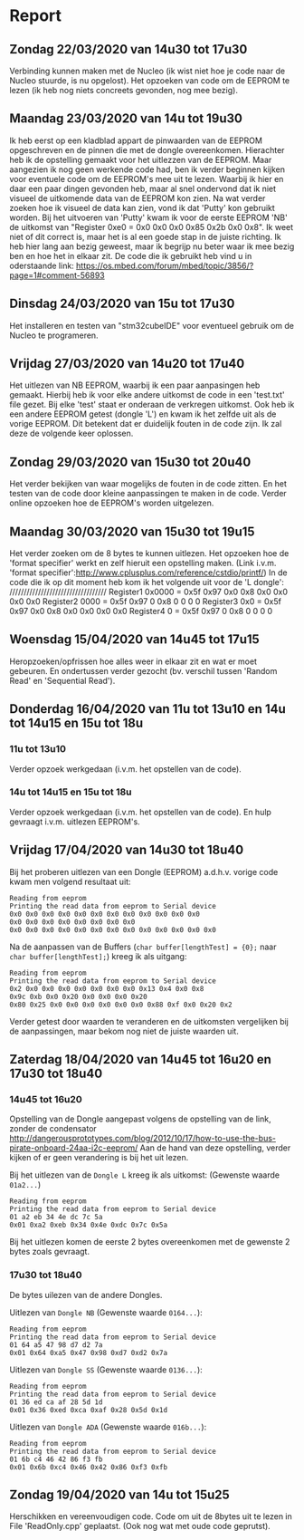 # Report

<!--git push https://github.com/vives-projectwerk-2-2020/Read_EEPROM_NUCLEO_L476RG.git-->

## Zondag 22/03/2020 van 14u30 tot 17u30

Verbinding kunnen maken met de Nucleo (ik wist niet hoe je code naar de Nucleo stuurde, is nu opgelost).
Het opzoeken van code om de EEPROM te lezen (ik heb nog niets concreets gevonden, nog mee bezig).

## Maandag 23/03/2020 van 14u tot 19u30

Ik heb eerst op een kladblad appart de pinwaarden van de EEPROM opgeschreven en de pinnen die met de dongle overeenkomen. Hierachter heb ik de opstelling gemaakt voor het uitlezzen van de EEPROM.
Maar aangezien ik nog geen werkende code had, ben ik verder beginnen kijken voor eventuele code om de EEPROM's mee uit te lezen. Waarbij ik hier en daar een paar dingen gevonden heb, maar al snel ondervond dat ik niet visueel de uitkomende data van de EEPROM kon zien.
Na wat verder zoeken hoe ik visueel de data kan zien, vond ik dat 'Putty' kon gebruikt worden. Bij het uitvoeren van 'Putty' kwam ik voor de eerste EEPROM 'NB' de uitkomst van "Register 0xe0 = 0x0 0x0 0x0 0x85 0x2b 0x0 0x8".
Ik weet niet of dit correct is, maar het is al een goede stap in de juiste richting. Ik heb hier lang aan bezig geweest, maar ik begrijp nu beter waar ik mee bezig ben en hoe het in elkaar zit.
De code die ik gebruikt heb vind u in oderstaande link: <https://os.mbed.com/forum/mbed/topic/3856/?page=1#comment-56893>

## Dinsdag 24/03/2020 van 15u tot 17u30

Het installeren en testen van "stm32cubeIDE" voor eventueel gebruik om de Nucleo te programeren.

## Vrijdag 27/03/2020 van 14u20 tot 17u40

Het uitlezen van NB EEPROM, waarbij ik een paar aanpasingen heb gemaakt. Hierbij heb ik voor elke andere uitkomst de code in een 'test.txt' file gezet.
Bij elke 'test' staat er onderaan de verkregen uitkomst.
Ook heb ik een andere EEPROM getest (dongle 'L') en kwam ik het zelfde uit als de vorige EEPROM. Dit betekent dat er duidelijk fouten in de code zijn. Ik zal deze de volgende keer oplossen.

## Zondag 29/03/2020 van 15u30 tot 20u40

Het verder bekijken van waar mogelijks de fouten in de code zitten.
En het testen van de code door kleine aanpassingen te maken in de code.
Verder online opzoeken hoe de EEPROM's worden uitgelezen.

## Maandag 30/03/2020 van 15u30 tot 19u15

Het verder zoeken om de 8 bytes te kunnen uitlezen.
Het opzoeken hoe de 'format specifier' werkt en zelf hieruit een opstelling maken. (Link i.v.m. 'format specifier':<http://www.cplusplus.com/reference/cstdio/printf/>)
In de code die ik op dit moment heb kom ik het volgende uit voor de 'L dongle':
//////////////////////////////////
Register1 0x0000 = 0x5f 0x97 0x0 0x8 0x0 0x0 0x0 0x0
Register2 0000 = 0x5f 0x97 0 0x8 0 0 0 0
Register3 0x0 = 0x5f 0x97 0x0 0x8 0x0 0x0 0x0 0x0
Register4 0 = 0x5f 0x97 0 0x8 0 0 0 0

## Woensdag 15/04/2020 van 14u45 tot 17u15

Heropzoeken/opfrissen hoe alles weer in elkaar zit en wat er moet gebeuren.
En ondertussen verder gezocht (bv. verschil tussen 'Random Read' en 'Sequential Read').

## Donderdag 16/04/2020 van 11u tot 13u10 en 14u tot 14u15 en 15u tot 18u

### 11u tot 13u10

Verder opzoek werkgedaan (i.v.m. het opstellen van de code).

### 14u tot 14u15 en 15u tot 18u

Verder opzoek werkgedaan (i.v.m. het opstellen van de code).
En hulp gevraagt i.v.m. uitlezen EEPROM's.

## Vrijdag 17/04/2020 van 14u30 tot 18u40

Bij het proberen uitlezen van een Dongle (EEPROM) a.d.h.v. vorige code kwam men volgend resultaat uit:

```
Reading from eeprom
Printing the read data from eeprom to Serial device
0x0 0x0 0x0 0x0 0x0 0x0 0x0 0x0 0x0 0x0 0x0 0x0
0x0 0x0 0x0 0x0 0x0 0x0 0x0 0x0
0x0 0x0 0x0 0x0 0x0 0x0 0x0 0x0 0x0 0x0 0x0 0x0 0x0
```

Na de aanpassen van de Buffers (`char buffer[lengthTest] = {0};` naar `char buffer[lengthTest];`) kreeg ik als uitgang:

```
Reading from eeprom
Printing the read data from eeprom to Serial device
0x2 0x0 0x0 0x0 0x0 0x0 0x0 0x0 0x13 0x4 0x0 0x8
0x9c 0xb 0x0 0x20 0x0 0x0 0x0 0x20
0x80 0x25 0x0 0x0 0x0 0x0 0x0 0x0 0x88 0xf 0x0 0x20 0x2
```

Verder getest door waarden te veranderen en de uitkomsten vergelijken bij de aanpassingen, maar bekom nog niet de juiste waarden uit.

## Zaterdag 18/04/2020 van 14u45 tot 16u20 en 17u30 tot 18u40

### 14u45 tot 16u20

Opstelling van de Dongle aangepast volgens de opstelling van de link, zonder de condensator <http://dangerousprototypes.com/blog/2012/10/17/how-to-use-the-bus-pirate-onboard-24aa-i2c-eeprom/>
Aan de hand van deze opstelling, verder kijken of er geen verandering is bij het uit lezen. 

Bij het uitlezen van de `Dongle L` kreeg ik als uitkomst:
(Gewenste waarde `01a2...`)
```
Reading from eeprom
Printing the read data from eeprom to Serial device
01 a2 eb 34 4e dc 7c 5a
0x01 0xa2 0xeb 0x34 0x4e 0xdc 0x7c 0x5a
```

Bij het uitlezen komen de eerste 2 bytes overeenkomen met de gewenste 2 bytes zoals gevraagt.

### 17u30 tot 18u40

De bytes uilezen van de andere Dongles.

Uitlezen van `Dongle NB` (Gewenste waarde `0164...`):

```
Reading from eeprom
Printing the read data from eeprom to Serial device
01 64 a5 47 98 d7 d2 7a
0x01 0x64 0xa5 0x47 0x98 0xd7 0xd2 0x7a
```

Uitlezen van `Dongle SS` (Gewenste waarde `0136...`):

```
Reading from eeprom
Printing the read data from eeprom to Serial device
01 36 ed ca af 28 5d 1d
0x01 0x36 0xed 0xca 0xaf 0x28 0x5d 0x1d
```

Uitlezen van `Dongle ADA` (Gewenste waarde `016b...`):

```
Reading from eeprom
Printing the read data from eeprom to Serial device
01 6b c4 46 42 86 f3 fb
0x01 0x6b 0xc4 0x46 0x42 0x86 0xf3 0xfb
```

## Zondag 19/04/2020 van 14u tot 15u25

Herschikken en vereenvoudigen code.
Code om uit de 8bytes uit te lezen in File 'ReadOnly.cpp' geplaatst.
(Ook nog wat met oude code geprutst).